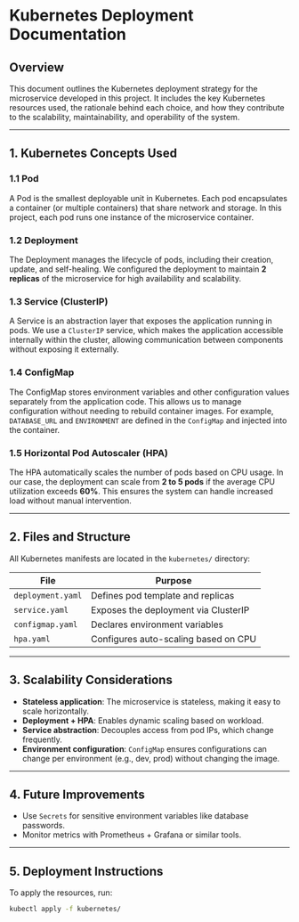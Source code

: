 # Kubernetes Deployment Documentation

## Overview

This document outlines the Kubernetes deployment strategy for the microservice developed in this project. It includes the key Kubernetes resources used, the rationale behind each choice, and how they contribute to the scalability, maintainability, and operability of the system.

---

## 1. Kubernetes Concepts Used

### 1.1 Pod

A Pod is the smallest deployable unit in Kubernetes. Each pod encapsulates a container (or multiple containers) that share network and storage. In this project, each pod runs one instance of the microservice container.

### 1.2 Deployment

The Deployment manages the lifecycle of pods, including their creation, update, and self-healing. We configured the deployment to maintain **2 replicas** of the microservice for high availability and scalability.

### 1.3 Service (ClusterIP)

A Service is an abstraction layer that exposes the application running in pods. We use a `ClusterIP` service, which makes the application accessible internally within the cluster, allowing communication between components without exposing it externally.

### 1.4 ConfigMap

The ConfigMap stores environment variables and other configuration values separately from the application code. This allows us to manage configuration without needing to rebuild container images. For example, `DATABASE_URL` and `ENVIRONMENT` are defined in the `ConfigMap` and injected into the container.

### 1.5 Horizontal Pod Autoscaler (HPA)

The HPA automatically scales the number of pods based on CPU usage. In our case, the deployment can scale from **2 to 5 pods** if the average CPU utilization exceeds **60%**. This ensures the system can handle increased load without manual intervention.

---

## 2. Files and Structure

All Kubernetes manifests are located in the `kubernetes/` directory:

| File             | Purpose                            |
|------------------|------------------------------------|
| `deployment.yaml`| Defines pod template and replicas  |
| `service.yaml`   | Exposes the deployment via ClusterIP |
| `configmap.yaml` | Declares environment variables     |
| `hpa.yaml`       | Configures auto-scaling based on CPU |

---

## 3. Scalability Considerations

- **Stateless application**: The microservice is stateless, making it easy to scale horizontally.
- **Deployment + HPA**: Enables dynamic scaling based on workload.
- **Service abstraction**: Decouples access from pod IPs, which change frequently.
- **Environment configuration**: `ConfigMap` ensures configurations can change per environment (e.g., dev, prod) without changing the image.

---

## 4. Future Improvements

- Use `Secrets` for sensitive environment variables like database passwords.
- Monitor metrics with Prometheus + Grafana or similar tools.

---

## 5. Deployment Instructions

To apply the resources, run:

```bash
kubectl apply -f kubernetes/
